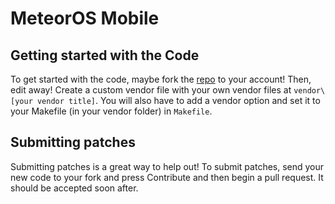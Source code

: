 # MeteorOS Mobile

## Getting started with the Code

To get started with the code, maybe fork the [repo](https://github.com/Meteor-OS-Project/MeteorOS-Mobile) to your account! Then, edit away!
Create a custom vendor file with your own vendor files at ```vendor\[your vendor title]```. You will also have to add a vendor option and set it to your
Makefile (in your vendor folder) in ```Makefile```.

## Submitting patches

Submitting patches is a great way to help out! To submit patches, send your new code to your fork and press Contribute and then begin a pull request.
It should be accepted soon after.